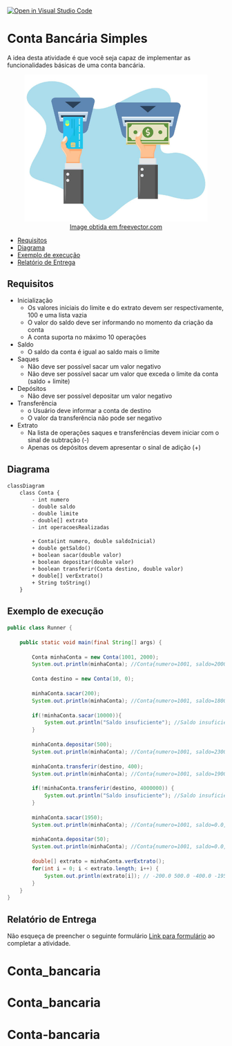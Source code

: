 [![Open in Visual Studio Code](https://classroom.github.com/assets/open-in-vscode-2e0aaae1b6195c2367325f4f02e2d04e9abb55f0b24a779b69b11b9e10269abc.svg)](https://classroom.github.com/online_ide?assignment_repo_id=17508315&assignment_repo_type=AssignmentRepo)
# Conta Bancária Simples

A idea desta atividade é que você seja capaz de implementar as funcionalidades
básicas de uma conta bancária.

<figure>
  <img src="contabancaria.jpg" alt="ilustração de operações típicas de contas bancárias">
  <figcaption style="text-align: center"><a href="https://www.freevector.com/free-iconic-atm-vectors-25886">Image obtida em freevector.com</a></figcaption>
</figure>


- [Requisitos](#requisitos)
- [Diagrama](#diagrama)
- [Exemplo de execução](#exemplo-de-execução)
- [Relatório de Entrega](#relatório-de-entrega)


## Requisitos

- Inicialização
  - Os valores iniciais do limite e do extrato devem ser respectivamente, 100 e uma lista vazia
  - O valor do saldo deve ser informando no momento da criação da conta
  - A conta suporta no máximo 10 operações
- Saldo
  - O saldo da conta é igual ao saldo mais o limite
- Saques
  - Não deve ser possível sacar um valor negativo
  - Não deve ser possível sacar um valor que exceda o limite da conta (saldo + limite)
- Depósitos
  - Não deve ser possível depositar um valor negativo
- Transferência
  - o Usuário deve informar a conta de destino
  - O valor da transferência não pode ser negativo
- Extrato
  - Na lista de operações saques e transferências devem iniciar com o sinal de subtração (-)
  - Apenas os depósitos devem apresentar o sinal de adição (+)
  

## Diagrama

```mermaid
classDiagram
    class Conta {
        - int numero
        - double saldo
        - double limite
        - double[] extrato
        - int operacoesRealizadas

        + Conta(int numero, double saldoInicial)
        + double getSaldo()
        + boolean sacar(double valor)
        + boolean depositar(double valor)
        + boolean transferir(Conta destino, double valor)
        + double[] verExtrato()
        + String toString()
    }
```

## Exemplo de execução 

```java
public class Runner {

    public static void main(final String[] args) {

        Conta minhaConta = new Conta(1001, 2000);
        System.out.println(minhaConta); //Conta{numero=1001, saldo=2000.0, limite=100.0}

        Conta destino = new Conta(10, 0);

        minhaConta.sacar(200);
        System.out.println(minhaConta); //Conta{numero=1001, saldo=1800.0, limite=100.0}

        if(!minhaConta.sacar(10000)){
            System.out.println("Saldo insuficiente"); //Saldo insuficiente
        }

        minhaConta.depositar(500);
        System.out.println(minhaConta); //Conta{numero=1001, saldo=2300.0, limite=100.0}

        minhaConta.transferir(destino, 400);
        System.out.println(minhaConta); //Conta{numero=1001, saldo=1900.0, limite=100.0}

        if(!minhaConta.transferir(destino, 4000000)) {
            System.out.println("Saldo insuficiente"); //Saldo insuficiente
        }

        minhaConta.sacar(1950);
        System.out.println(minhaConta); //Conta{numero=1001, saldo=0.0, limite=50.0}

        minhaConta.depositar(50);
        System.out.println(minhaConta); //Conta{numero=1001, saldo=0.0, limite=100.0}

        double[] extrato = minhaConta.verExtrato();
        for(int i = 0; i < extrato.length; i++) {
            System.out.println(extrato[i]); // -200.0 500.0 -400.0 -1950.0 50.0
        }
    }
}
```

## Relatório de Entrega

Não esqueça de preencher o seguinte formulário [Link para formulário](https://forms.gle/yADAXnYegPeYquzV6) ao completar a atividade.
# Conta_bancaria
# Conta_bancaria
# Conta-bancaria
